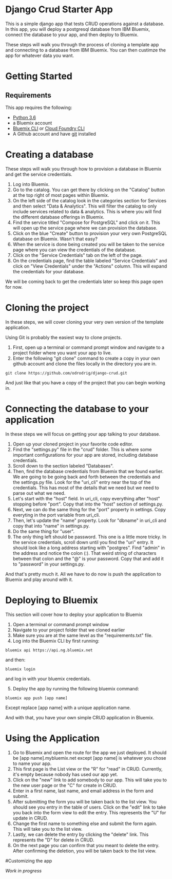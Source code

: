 # Django Crud Starter App
This is a simple django app that tests CRUD operations against a database. In this app, you will deploy a postgresql database from IBM Bluemix, connect the database to your app, and then deploy to Bluemix.

These steps will walk you through the process of cloning a template app and connecting to a database from IBM Bluemix. You can then custimze the app for whatever data you want.

# Getting Started


## Requirements
This app requires the following:
* [Python 3.6](https://www.python.org/downloads/)
* a Bluemix account
* [Bluemix CLI](https://console.bluemix.net/docs/starters/install_cli.html) or [Cloud Foundry CLI](https://github.com/cloudfoundry/cli#getting-started)
* A Github account and have [git](https://git-scm.com/downloads) installed


# Creating a database
These steps will walk you through how to provision a database in Bluemix and get the service credentials. 

1. Log into Bluemix.
2. Go to the catalog. You can get there by clicking on the "Catalog" button at the top right of most pages within Bluemix.
3. On the left side of the catalog look in the categories section for Services and then select "Data & Analytics". This will filter the catalog to only include services related to data & analytics. This is where you will find the different database offerings in Bluemix.
4. Find the service titled "Compose for PostgreSQL" and click on it. This will open up the service page where we can provision the database. 
5. Click on the blue "Create" button to provision your very own PostgreSQL database on Bluemix. Wasn't that easy?
6. When the service is done being created you will be taken to the service page where you can view the credentials of the database.
7. Click on the "Service Credentials" tab on the left of the page. 
8. On the credentials page, find the table labeled "Service Credentials" and click on "View Credentials" under the "Actions" column. This will expand the credentials for your database. 

We will be coming back to get the credentials later so keep this page open for now. 

# Cloning the project
In these steps, we will cover cloning your very own version of the template application.

Using Git is probably the easiest way to clone projects. 

1. First, open up a terminal or command prompt window and navigate to a project folder where you want your app to live. 
2. Enter the following "git clone" command to create a copy in your own github account and clone the files locally in the directory you are in.

  `git clone https://github.com/odrodrig/django-crud.git`
  
  And just like that you have a copy of the project that you can begin working in.

# Connecting the database to your application
In these steps we will focus on getting your app talking to your database.

1. Open up your cloned project in your favorite code editor.
2. Find the "settings.py" file in the "crud" folder. This is where some important configurations for your app are stored, including database credentials.
3. Scroll down to the section labeled "Databases". 
4. Then, find the database credentials from Bluemix that we found earlier. We are going to be going back and forth between the credentials and the settings.py file. Look for the "uri_cli" entry near the top of the credentials. This has most of the details that we need but we need to parse out what we need.
5. Let's start with the "host" field. In uri_cli, copy everything after "host" stopping before "port". Copy that into the "host" section of settings.py.
6. Next, we can do the same thing for the "port" property in settings. Copy everyting in the port variable from uri_cli.
7. Then, let's update the "name" property. Look for "dbname" in uri_cli and copy that into "name" in settings.py.
8. Do the same thing for "user".
9. The only thing left should be password. This one is a little more tricky. In the service credentials, scroll down until you find the "uri" entry. It should look like a long address starting with "postgres". Find "admin" in the address and notice the colon (:). That weird string of characters between that colon and the "@" is your password. Copy that and add it to "password" in your settings.py.

And that's pretty much it. All we have to do now is push the application to Bluemix and play around with it.

# Deploying to Bluemix
This section will cover how to deploy your application to Bluemix
1. Open a terminal or command prompt window
2. Navigate to your project folder that we cloned earlier
3. Make sure you are at the same level as the "requirements.txt" file. 
4. Log into the Bluemix CLI by first running:

  `bluemix api https://api.ng.bluemix.net`
  
  and then:
  
  `bluemix login`
  
  and log in with your bluemix credentials.
  
5. Deploy the app by running the following bluemix command:

  `bluemix app push [app name]`
  
  Except replace [app name] with a unique application name.
  
And with that, you have your own simple CRUD application in Bluemix.

# Using the Application

1. Go to Bluemix and open the route for the app we just deployed. It should be [app name].mybluemix.net except [app name] is whatever you chose to name your app.
2. This first page is the List view or the "R" for "read" in CRUD. Currently, it's empty because nobody has used our app yet. 
3. Click on the "new" link to add somebody to our app. This will take you to the new user page or the "C" for create in CRUD.
4. Enter in a first name, last name, and email address in the form and submit. 
5. After submitting the form you will be taken back to the list view. You should see you entry in the table of users. Click on the "edit" link to take you back into the form view to edit the entry. This represents the "U" for update in CRUD.
6. Change the first name to something else and submit the form again. This will take you to the list view.
7. Lastly, we can delete the entry by clicking the "delete" link. This represents the "D" for delete in CRUD. 
8. On the next page you can confirm that you meant to delete the entry. After confirming the deletion, you will be taken back to the list view. 

#Customizing the app

*Work in progress*
